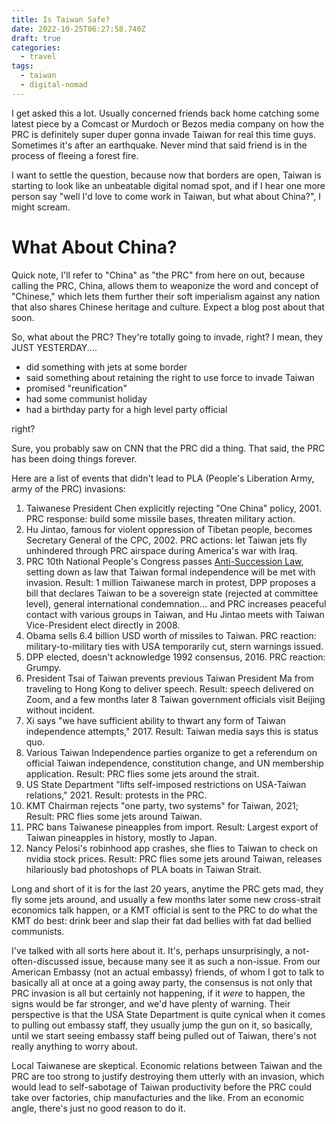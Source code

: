 ```yaml
---
title: Is Taiwan Safe?
date: 2022-10-25T06:27:58.740Z
draft: true
categories:
  - travel
tags:
  - taiwan
  - digital-nomad
---
```


I get asked this a lot. Usually concerned friends back home catching some latest piece by a Comcast or Murdoch or Bezos media company on how the PRC is definitely super duper gonna invade Taiwan for real this time guys. Sometimes it's after an earthquake. Never mind that said friend is in the process of fleeing a forest fire.

I want to settle the question, because now that borders are open, Taiwan is starting to look like an unbeatable digital nomad spot, and if I hear one more person say "well I'd love to come work in Taiwan, but what about China?", I might scream.


# What About China?

Quick note, I'll refer to "China" as "the PRC" from here on out, because calling the PRC, China, allows them to weaponize the word and concept of "Chinese," which lets them further their soft imperialism against any nation that also shares Chinese heritage and culture. Expect a blog post about that soon.

So, what about the PRC? They're totally going to invade, right? I mean, they JUST YESTERDAY....

* did something with jets at some border
* said something about retaining the right to use force to invade Taiwan
* promised "reunification"
* had some communist holiday
* had a birthday party for a high level party official

right?

Sure, you probably saw on CNN that the PRC did a thing. That said, the PRC has been doing things forever.

Here are a list of events that didn't lead to PLA (People's Liberation Army, army of the PRC) invasions:

1. Taiwanese President Chen explicitly rejecting "One China" policy, 2001. PRC response: build some missile bases, threaten military action.
2. Hu Jintao, famous for violent oppression of Tibetan people, becomes Secretary General of the CPC, 2002. PRC actions: let Taiwan jets fly unhindered through PRC airspace during America's war with Iraq.
3. PRC 10th National People's Congress passes [Anti-Succession Law](https://en.wikipedia.org/wiki/Anti-Secession_Law), setting down as law that Taiwan formal independence will be met with invasion. Result: 1 million Taiwanese march in protest, DPP proposes a bill that declares Taiwan to be a sovereign state (rejected at committee level), general international condemnation... and PRC increases peaceful contact with various groups in Taiwan, and Hu Jintao meets with Taiwan Vice-President elect directly in 2008.
4. Obama sells 6.4 billion USD worth of missiles to Taiwan. PRC reaction: military-to-military ties with USA temporarily cut, stern warnings issued.
5. DPP elected, doesn't acknowledge 1992 consensus, 2016. PRC reaction: Grumpy.
6. President Tsai of Taiwan prevents previous Taiwan President Ma from traveling to Hong Kong to deliver speech. Result: speech delivered on Zoom, and a few months later 8 Taiwan government officials visit Beijing without incident.
7. Xi says "we have sufficient ability to thwart any form of Taiwan independence attempts," 2017. Result: Taiwan media says this is status quo.
8. Various Taiwan Independence parties organize to get a referendum on official Taiwan independence, constitution change, and UN membership application. Result: PRC flies some jets around the strait.
9. US State Department "lifts self-imposed restrictions on USA-Taiwan relations," 2021. Result: protests in the PRC.
10. KMT Chairman rejects "one party, two systems" for Taiwan, 2021; Result: PRC flies some jets around Taiwan.
11. PRC bans Taiwanese pineapples from import. Result: Largest export of Taiwan pineapples in history, mostly to Japan.
12. Nancy Pelosi's robinhood app crashes, she flies to Taiwan to check on nvidia stock prices. Result: PRC flies some jets around Taiwan, releases hilariously bad photoshops of PLA boats in Taiwan Strait.

Long and short of it is for the last 20 years, anytime the PRC gets mad, they fly some jets around, and usually a few months later some new cross-strait economics talk happen, or a KMT official is sent to the PRC to do what the KMT do best: drink beer and slap their fat dad bellies with fat dad bellied communists.

I've talked with all sorts here about it. It's, perhaps unsurprisingly, a not-often-discussed issue, because many see it as such a non-issue. From our American Embassy (not an actual embassy) friends, of whom I got to talk to basically all at once at a going away party, the consensus is not only that PRC invasion is all but certainly not happening, if it *were* to happen, the signs would be far stronger, and we'd have plenty of warning. Their perspective is that the USA State Department is quite cynical when it comes to pulling out embassy staff, they usually jump the gun on it, so basically, until we start seeing embassy staff being pulled out of Taiwan, there's not really anything to worry about.

Local Taiwanese are skeptical. Economic relations between Taiwan and the PRC are too strong to justify destroying them utterly with an invasion, which would lead to self-sabotage of Taiwan productivity before the PRC could take over factories, chip manufacturies and the like. From an economic angle, there's just no good reason to do it.
